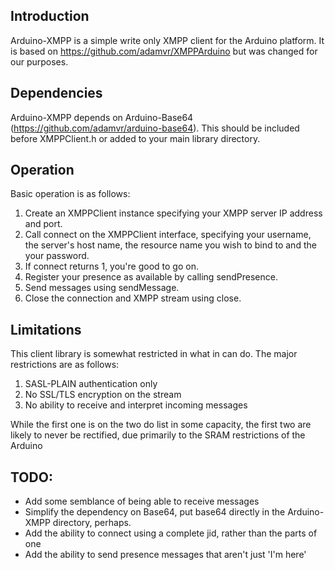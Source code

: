 Introduction
------------

Arduino-XMPP is a simple write only XMPP client for the Arduino platform.
It is based on https://github.com/adamvr/XMPPArduino but was changed for our purposes.

Dependencies
------------

Arduino-XMPP depends on Arduino-Base64 (https://github.com/adamvr/arduino-base64). This should be included before XMPPClient.h or added to your main library directory.

Operation
---------

Basic operation is as follows:

1. Create an XMPPClient instance specifying your XMPP server IP address and port.
2. Call connect on the XMPPClient interface, specifying your username, the server's host name, the resource name you wish to bind to and the your password.
3. If connect returns 1, you're good to go on.
4. Register your presence as available by calling sendPresence.
5. Send messages using sendMessage.
6. Close the connection and XMPP stream using close.

Limitations
-----------

This client library is somewhat restricted in what in can do. The major restrictions are as follows:
    
1. SASL-PLAIN authentication only
2. No SSL/TLS encryption on the stream
3. No ability to receive and interpret incoming messages

While the first one is on the two do list in some capacity, the first two are likely to never be rectified, due primarily to the SRAM restrictions of the Arduino

TODO:
-----

* Add some semblance of being able to receive messages
* Simplify the dependency on Base64, put base64 directly in the Arduino-XMPP directory, perhaps.
* Add the ability to connect using a complete jid, rather than the parts of one
* Add the ability to send presence messages that aren't just 'I'm here'
